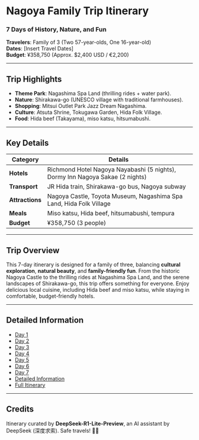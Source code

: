 # Nagoya Family Trip Itinerary  
### **7 Days of History, Nature, and Fun**  
**Travelers**: Family of 3 (Two 57-year-olds, One 16-year-old)  
**Dates**: [Insert Travel Dates]  
**Budget**: ¥358,750 (Approx. $2,400 USD / €2,200)  

---

## **Trip Highlights**  
- **Theme Park**: Nagashima Spa Land (thrilling rides + water park).  
- **Nature**: Shirakawa-go (UNESCO village with traditional farmhouses).  
- **Shopping**: Mitsui Outlet Park Jazz Dream Nagashima.  
- **Culture**: Atsuta Shrine, Tokugawa Garden, Hida Folk Village.  
- **Food**: Hida beef (Takayama), miso katsu, hitsumabushi.  

---

## **Key Details**  
| **Category**       | **Details**                                                                 |  
|---------------------|-----------------------------------------------------------------------------|  
| **Hotels**          | Richmond Hotel Nagoya Nayabashi (5 nights), Dormy Inn Nagoya Sakae (2 nights)|  
| **Transport**       | JR Hida train, Shirakawa-go bus, Nagoya subway                              |  
| **Attractions**     | Nagoya Castle, Toyota Museum, Nagashima Spa Land, Hida Folk Village         |  
| **Meals**           | Miso katsu, Hida beef, hitsumabushi, tempura                                |  
| **Budget**          | ¥358,750 (3 people)                                                        |  

---

## **Trip Overview**  
This 7-day itinerary is designed for a family of three, balancing **cultural exploration**, **natural beauty**, and **family-friendly fun**. From the historic Nagoya Castle to the thrilling rides at Nagashima Spa Land, and the serene landscapes of Shirakawa-go, this trip offers something for everyone. Enjoy delicious local cuisine, including Hida beef and miso katsu, while staying in comfortable, budget-friendly hotels.  

---

## **Detailed Information**  

- [Day 1](https://inducedcandle172.github.io/inducedcandle172/Day%201)  
- [Day 2](https://inducedcandle172.github.io/inducedcandle172/Day%202)  
- [Day 3](https://inducedcandle172.github.io/inducedcandle172/Day%203)  
- [Day 4](https://inducedcandle172.github.io/inducedcandle172/Day%204)  
- [Day 5](https://inducedcandle172.github.io/inducedcandle172/Day%205)  
- [Day 6](https://inducedcandle172.github.io/inducedcandle172/Day%206)  
- [Day 7](https://inducedcandle172.github.io/inducedcandle172/Day%207)  
- [Detailed Information](https://inducedcandle172.github.io/inducedcandle172/Detailed%20Information)  
- [Full Itinerary](https://inducedcandle172.github.io/inducedcandle172/Itinerary%20Full)  

---

## **Credits**  
Itinerary curated by **DeepSeek-R1-Lite-Preview**, an AI assistant by DeepSeek (深度求索). Safe travels! 🌸🚅  